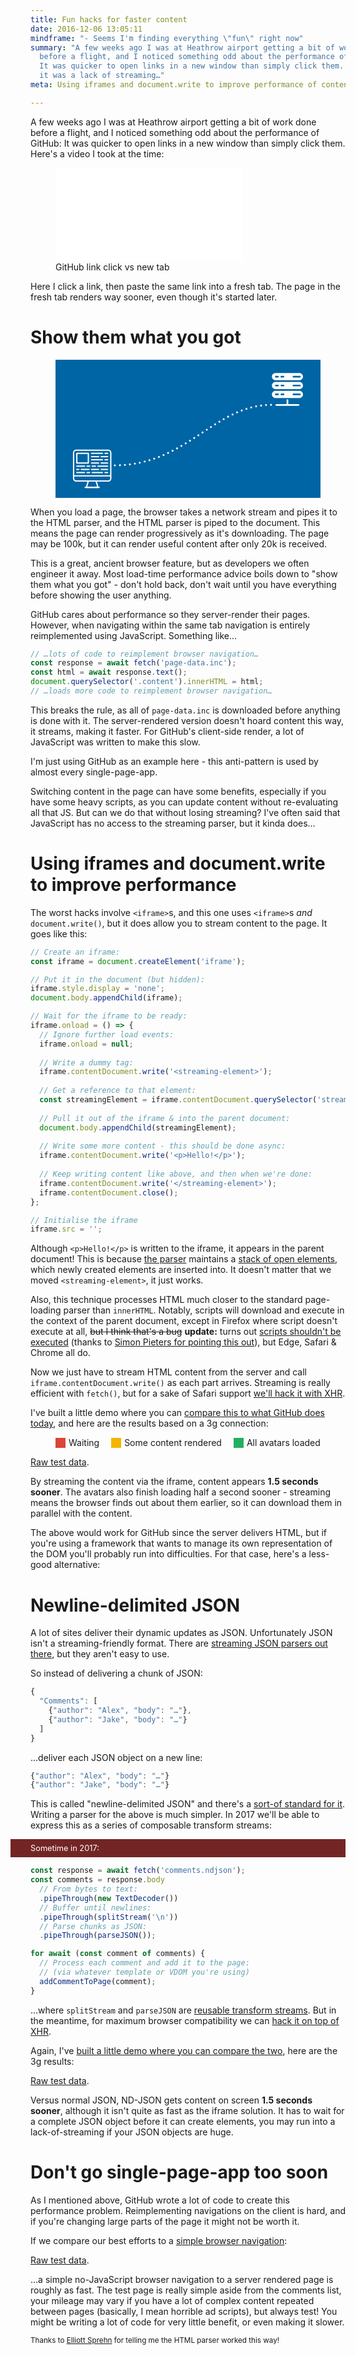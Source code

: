 ```yaml
---
title: Fun hacks for faster content
date: 2016-12-06 13:05:11
mindframe: "- Seems I'm finding everything \"fun\" right now"
summary: "A few weeks ago I was at Heathrow airport getting a bit of work done
  before a flight, and I noticed something odd about the performance of GitHub:
  It was quicker to open links in a new window than simply click them. Turns out
  it was a lack of streaming…"
meta: Using iframes and document.write to improve performance of content loading.

---
```


A few weeks ago I was at Heathrow airport getting a bit of work done before a flight, and I noticed something odd about the performance of GitHub: It was quicker to open links in a new window than simply click them. Here's a video I took at the time:

<figure class="full-figure">
<div class="video"><iframe src="//www.youtube.com/embed/4zG0AZRZD6Q?rel=0&amp;html5=1" frameborder="0" allowfullscreen></iframe></div>
<figcaption>GitHub link click vs new tab</figcaption>
</figure>

Here I click a link, then paste the same link into a fresh tab. The page in the fresh tab renders way sooner, even though it's started later.

# Show them what you got

<style>
  @keyframes connection-line {
    to {
      stroke-dashoffset: 36;
    }
  }

  .animate-diagram .connection-path {
    animation: connection-line 0.5s linear infinite;
  }

  @keyframes page-reveal {
    from {
      transform: translateY(252.70296px) scaleY(0) translateY(-252.70296px);
      animation-timing-function: steps(5);
    }
    50% {
      transform: translateY(252.70296px) scaleY(1) translateY(-252.70296px);
    }
  }

  .animate-diagram .page-loading path {
    animation: page-reveal 4s linear infinite;
  }

  @keyframes page-img-appear {
    from {
      opacity: 0;
      animation-timing-function: steps(1);
    }
    40% {
      opacity: 1;
    }
  }

  .animate-diagram .page-img {
    animation: page-img-appear 4s linear infinite;
  }
</style>

<figure class="full-figure connection-diagram blueprint" style="background-color: #0065a4">
<svg viewBox="0 0 1920 1000">
  <g fill="#fff">
    <path d="M1594 148.6h173c14.5 0 26-11.4 26-26 0-14.5-11.5-26-26-26h-173c-14.5 0-26 11.5-26 26 0 14.6 11.5 26 26 26zm130-32h46.7c3 0 6.2 3 6.2 6s-3.2 6-6.3 6H1724c-3 0-6-3-6-6s3-6 6-6zm-88 0h15.4c3 0 6.2 3 6.2 6s-3 6-6.2 6H1636c-3 0-6-3-6-6s3-6 6-6zm-39.6 0h15.3c3 0 6 3 6 6s-3 6-6 6h-15.3c-3 0-6.2-3-6.2-6s2.3-6 6.2-6zM1767 225h-173c-14.5 0-26 11.6-26 26 0 14.7 11.5 26 26 26h173c14.5 0 26-11.3 26-26 0-14.4-11.5-26-26-26zm-155.3 32.2h-15.3c-3 0-6.2-3-6.2-6s3-6.2 6.2-6.2h15.3c3 0 6 3 6 6 0 3.2-3 6.2-6 6.2zm40.5 0H1637c-3.2 0-6.2-3-6.2-6s3-6.2 6-6.2h15.4c3 0 6 3 6 6 0 3.2-3 6.2-6 6.2zm118.5 0H1724c-3 0-6-3-6-6s3-6.2 6-6.2h46.7c3 0 6.2 3 6.2 6 0 3.2-3.2 6.2-6.3 6.2zM1767 161h-173c-14.5 0-26 11.3-26 26 0 14.4 11.5 26 26 26h173c14.5 0 26-11.6 26-26 0-14.7-11.5-26-26-26zm-155.3 32h-15.3c-3 0-6.2-3-6.2-6 0-3.2 3-6.2 6.2-6.2h15.3c3 0 6 3 6 6 0 4-3 6.2-6 6.2zm40.5 0H1637c-3.2 0-6.2-3-6.2-6 0-3.2 3-6.2 6-6.2h15.4c3 0 6 3 6 6 0 4-3 6.2-6 6.2zm118.5 0H1724c-3 0-6-3-6-6 0-3.2 3-6.2 6-6.2h46.7c3 0 6.2 3 6.2 6 0 4-3.2 6.2-6.3 6.2zM1761.6 321.5h-75v-33.7h-12.2v33.7h-75c-3 0-6 3-6 6 0 3.2 3 6.2 6 6.2h161.4c3 0 6-3 6-6 1-3.2-2.2-6.2-5.2-6.2z"/>
  </g>
  <path class="connection-path" d="M423.7 765.3c538.6-.7 725.8-446.7 1153.7-438.5" fill="none" stroke="#fff" stroke-width="12.1" stroke-dasharray="12.1 24.2"/>
  <g transform="matrix(.68416 0 0 .68416 -214.763 495.975)">
    <path class="page-img" fill="none" stroke="#fff" stroke-width="13.58414" stroke-linecap="round" stroke-linejoin="round" d="M661.7 266.5H539.5v102h122.2z"/>
    <clipPath class="page-loading" id="a">
      <path fill="#fff" d="M518.8 252.7H883v235H519z"/>
    </clipPath>
    <g clip-path="url(#a)" class="page-text" fill="none" stroke="#fff" stroke-width="13.6" stroke-linecap="round" stroke-linejoin="round">
      <path d="M695.7 300.5h74.7M797.6 300.5h68M695.7 334.4H811M838.3 334.4h27.2M695.7 266.5H811M838.3 266.5h27.2M695.7 436.3h74.7M797.6 436.3h68M695.7 368.4h74.7M797.6 368.4h68M702.5 402.4h34M763.6 402.4h102M539.5 402.4H621M648 402.4h27.3M702.5 470.3H811M838.3 470.3h27.2M539.5 470.3H621M648 470.3h27.3M539.5 436.3h20.3M587 436.3h81.5"/>
    </g>
    <path d="M899.4 504.2h-394V259.7c0-15 12.3-27 27.3-27h339.6c15 0 27 12 27 27v244.5zM872.3 558.6H532.7c-15 0-27.2-12.2-27.2-27.2v-27.2h394v27.2c0 15-12.2 27.2-27.2 27.2z" fill="none" stroke="#fff" stroke-width="13.6" stroke-linecap="round" stroke-linejoin="round"/>
    <path fill="none" stroke="#fff" stroke-width="13.58414" stroke-linecap="round" stroke-linejoin="round" d="M641.3 626.5l20.4-68h81.5l20.4 68z"/>
    <path d="M777.2 626.5H627.8" fill="none" stroke="#fff" stroke-width="13.6" stroke-linecap="round" stroke-linejoin="round"/>
  </g>
</svg>
</figure>

<script>
  (function() {
    var diagram = document.querySelector('.connection-diagram');

    if (window.IntersectionObserver) {
      var observer = new IntersectionObserver(function(changes) {
        changes.forEach(function(change) {
          if (change.intersectionRatio) {
            diagram.classList.add('animate-diagram');
            return;
          }
          diagram.classList.remove('animate-diagram');
        });
      }, {});

      observer.observe(diagram);
    }
    else {
      diagram.classList += ' animate-diagram';
    }
  }())
</script>

When you load a page, the browser takes a network stream and pipes it to the HTML parser, and the HTML parser is piped to the document. This means the page can render progressively as it's downloading. The page may be 100k, but it can render useful content after only 20k is received.

This is a great, ancient browser feature, but as developers we often engineer it away. Most load-time performance advice boils down to "show them what you got" - don't hold back, don't wait until you have everything before showing the user anything.

GitHub cares about performance so they server-render their pages. However, when navigating within the same tab navigation is entirely reimplemented using JavaScript. Something like…

```js
// …lots of code to reimplement browser navigation…
const response = await fetch('page-data.inc');
const html = await response.text();
document.querySelector('.content').innerHTML = html;
// …loads more code to reimplement browser navigation…
```

This breaks the rule, as all of `page-data.inc` is downloaded before anything is done with it. The server-rendered version doesn't hoard content this way, it streams, making it faster. For GitHub's client-side render, a lot of JavaScript was written to make this slow.

I'm just using GitHub as an example here - this anti-pattern is used by almost every single-page-app.

Switching content in the page can have some benefits, especially if you have some heavy scripts, as you can update content without re-evaluating all that JS. But can we do that without losing streaming? I've often said that JavaScript has no access to the streaming parser, but it kinda does…

# Using iframes and document.write to improve performance

The worst hacks involve `<iframe>`s, and this one uses `<iframe>`s *and* `document.write()`, but it does allow you to stream content to the page. It goes like this:

```js
// Create an iframe:
const iframe = document.createElement('iframe');

// Put it in the document (but hidden):
iframe.style.display = 'none';
document.body.appendChild(iframe);

// Wait for the iframe to be ready:
iframe.onload = () => {
  // Ignore further load events:
  iframe.onload = null;
  
  // Write a dummy tag:
  iframe.contentDocument.write('<streaming-element>');
  
  // Get a reference to that element:
  const streamingElement = iframe.contentDocument.querySelector('streaming-element');
  
  // Pull it out of the iframe & into the parent document:
  document.body.appendChild(streamingElement);
  
  // Write some more content - this should be done async:
  iframe.contentDocument.write('<p>Hello!</p>');
  
  // Keep writing content like above, and then when we're done:
  iframe.contentDocument.write('</streaming-element>');
  iframe.contentDocument.close();
};

// Initialise the iframe
iframe.src = '';
```

Although `<p>Hello!</p>` is written to the iframe, it appears in the parent document! This is because [the parser](https://html.spec.whatwg.org/multipage/syntax.html#parsing) maintains a [stack of open elements](https://html.spec.whatwg.org/multipage/syntax.html#stack-of-open-elements), which newly created elements are inserted into. It doesn't matter that we moved `<streaming-element>`, it just works.

Also, this technique processes HTML much closer to the standard page-loading parser than `innerHTML`. Notably, scripts will download and execute in the context of the parent document, except in Firefox where script doesn't execute at all, <del>but I think that's a bug</del> **update:** turns out [scripts shouldn't be executed](https://html.spec.whatwg.org/multipage/syntax.html#scripts-that-modify-the-page-as-it-is-being-parsed) (thanks to [Simon Pieters for pointing this out](https://twitter.com/zcorpan/status/806150847184928768)), but Edge, Safari & Chrome all do.

Now we just have to stream HTML content from the server and call `iframe.contentDocument.write()` as each part arrives. Streaming is really efficient with `fetch()`, but for a sake of Safari support [we'll hack it with XHR](https://github.com/jakearchibald/streaming-html/blob/master/streaming-iframe.js).

I've built a little demo where you can [compare this to what GitHub does today](https://jakearchibald.github.io/streaming-html/), and here are the results based on a 3g connection:

<style>
  .timing-graph .scale {
    position: relative;
    height: 33px;
    border-bottom: 1px solid rgba(0, 0, 0, 0.5);
  }
  .timing-graph .scale::after {
    content: '';
    top: 100%;
    height: 1px;
    background: linear-gradient(to right, rgba(0,0,0,0.5), rgba(0,0,0,0));
    left: 100%;
    position: absolute;
  }
  .timing-graph .scale > div {
    position: absolute;
    bottom: 0;
    left: 0;
  }
  .timing-graph .scale > div::after {
    display: block;
    content: '';
    width: 1px;
    height: 10px;
    background: #000;
  }
  .timing-graph .scale > div:last-child::after {
    margin-left: -1px;
  }
  .timing-graph .scale .label {
    position: absolute;
    left: 0;
    top: -27px;
    transform: translateX(-50%);
  }
  .timing-graph .result {
    height: 2.4rem;
    position: relative;
    display: flex;
    margin: 6px 0;
    color: #fff;
  }
  .timing-graph .result .title {
    position: absolute;
    top: 0;
    left: 0;
    bottom: 0;
    right: 0;
    display: flex;
    align-items: center;
    font: normal 1.2rem/1 sans-serif;
    margin: 0 10px;
    text-shadow: 0 1.3px 1.4px rgba(0,0,0,0.6);
  }

  .timing-graph .results {
    margin: 0;
    padding: 0;
  }

  .timing-graph .result .white-time,
  .timing-graph .result .shell-time {
    height: 100%;
  }

  .timing-graph .result,
  .results-key .content::before {
    background: #21AF63;
  }

  .timing-graph .result .white-time,
  .results-key .nothing::before {
    background: #DB4437;
  }

  .timing-graph .result .shell-time,
  .results-key .header::before {
    background: #F4B401;
  }

  .timing-graph .result::after {
    content: '';
    position: absolute;
    left: 85%;
    top: 0;
    bottom: 0;
    background: linear-gradient(to right, #21AF63, #fff);
  }

  .timing-graph .non-visual {
    position: absolute;
    width: 0;
    height: 0;
    opacity: 0;
    overflow: hidden;
  }

  .results-key {
    display: flex;
    flex-flow: row wrap;
    justify-content: center;
  }

  .results-key > div {
    display: flex;
    align-items: center;
    margin: 0 0.6rem;
  }

  .results-key > div::before {
    content: '';
    display: block;
    width: 1rem;
    height: 1rem;
    margin-right: 0.3rem;
  }

  .timing-graph .scale::after,
  .timing-graph .result::after {
    right: -20px;
    right: -20px;
  }

  @media (min-width: 530px) {
    .timing-graph .scale::after,
    .timing-graph .result::after {
      right: -32px;
      right: -32px;
    }
  }
</style>

<div class="results-key" aria-hidden="true">
  <div class="nothing">Waiting</div>
  <div class="header">Some content rendered</div>
  <div class="content">All avatars loaded</div>
</div>
<div class="results-streaming-iframe"></div>

<script>
  function TimingGraph(size, majorTick, minorTick) {
    this.container = document.createElement('div');
    this.container.className = 'timing-graph';
    this.container.innerHTML = '<div class="scale" aria-hidden="true"></div><ul class="results"></ul>';
    this.size = size;
    this.results = this.container.querySelector('.results');

    var scale = this.container.querySelector('.scale');

    for (var i = 0; i <= size; i += minorTick) {
      var el = document.createElement('div');

      if (!(i % majorTick)) {
        el.innerHTML = '<div class="label">' + (i/1000) + 's' + '</div>';
        el.classList.add('major');
      }

      el.style.left = (i/size) * 100 + '%';
      scale.appendChild(el);
    }
  }

  TimingGraph.prototype.addResult = function(title, shellTime, contentTime) {
    var result = document.createElement('li');
    result.className = 'result';
    result.innerHTML =
      '<span class="white-time"></span>' +
      '<span class="shell-time"></span>' +
      '<span class="title"></span>';

    var titleEl = result.querySelector('.title');
    var whiteTimeEl = result.querySelector('.white-time');
    var shellTimeEl = result.querySelector('.shell-time');

    titleEl.innerHTML = title + '<span class="non-visual">: ' + (shellTime / 1000) + ' seconds until some content rendered, ' + (contentTime / 1000) + ' seconds until all avatars have loaded</span>';
    whiteTimeEl.style.width = (shellTime/this.size) * 100 + '%';
    shellTimeEl.style.width = ((contentTime - shellTime)/this.size) * 100 + '%';

    this.results.appendChild(result);
  };

  (function() {
    var graph = new TimingGraph(3500, 1000, 500);
    document.querySelector('.results-streaming-iframe').appendChild(graph.container);
    graph.addResult('XHR + innerHTML', 2000, 3200);
    graph.addResult('Streaming iframe hack', 500, 2500);
  }());
</script>

[Raw test data](https://www.webpagetest.org/video/compare.php?tests=161206_N2_FJG-r,161206_JP_FPV-r:5-c:0).

By streaming the content via the iframe, content appears **1.5 seconds sooner**. The avatars also finish loading half a second sooner - streaming means the browser finds out about them earlier, so it can download them in parallel with the content.

The above would work for GitHub since the server delivers HTML, but if you're using a framework that wants to manage its own representation of the DOM you'll probably run into difficulties. For that case, here's a less-good alternative:

# Newline-delimited JSON

A lot of sites deliver their dynamic updates as JSON. Unfortunately JSON isn't a streaming-friendly format. There are [streaming JSON parsers out there](https://github.com/creationix/jsonparse), but they aren't easy to use.

So instead of delivering a chunk of JSON:

```js
{
  "Comments": [
    {"author": "Alex", "body": "…"},
    {"author": "Jake", "body": "…"}
  ]
}
```

…deliver each JSON object on a new line:

```js
{"author": "Alex", "body": "…"}
{"author": "Jake", "body": "…"}
```

This is called "newline-delimited JSON" and there's a [sort-of standard for it](http://specs.okfnlabs.org/ndjson/). Writing a parser for the above is much simpler. In 2017 we'll be able to express this as a series of composable transform streams:

<style>
  .hypothetical-code {
    background: #732525;
    color: #fff;
    font-size: 0.8rem;

    margin: 1em -20px 0;
    padding: 7px 20px;
  }

  @media screen and (min-width: 530px) {
    .hypothetical-code {
      margin-left: -32px;
      margin-right: 0;
      padding-left: 32px;
      padding-right: 0;
    }
  }

  .hypothetical-code + .codehilite {
    margin-top: 0;
  }
</style>

<p class="hypothetical-code">Sometime in 2017:</p>

```js
const response = await fetch('comments.ndjson');
const comments = response.body
  // From bytes to text:
  .pipeThrough(new TextDecoder())
  // Buffer until newlines:
  .pipeThrough(splitStream('\n'))
  // Parse chunks as JSON:
  .pipeThrough(parseJSON());

for await (const comment of comments) {
  // Process each comment and add it to the page:
  // (via whatever template or VDOM you're using)
  addCommentToPage(comment);
}
```

…where `splitStream` and `parseJSON` are [reusable transform streams](https://gist.github.com/jakearchibald/c2052ef298459355963b8cfb79c71d1c). But in the meantime, for maximum browser compatibility we can [hack it on top of XHR](https://github.com/jakearchibald/streaming-html/blob/master/xhr-ndjson.js). 

Again, I've [built a little demo where you can compare the two](https://jakearchibald.github.io/streaming-html/), here are the 3g results:

<div class="results-ndjson"></div>

<script>
  (function() {
    var graph = new TimingGraph(3500, 1000, 500);
    document.querySelector('.results-ndjson').appendChild(graph.container);
    graph.addResult('XHR + innerHTML', 2000, 3200);
    graph.addResult('Streaming iframe hack', 500, 2500);
    graph.addResult('XHR + JSON', 2100, 3200);
    graph.addResult('XHR + ND-JSON', 600, 2500);
  }());
</script>

[Raw test data](https://www.webpagetest.org/video/compare.php?tests=161206_X9_FNG-r,161206_V7_FPJ-r:1-c:0).

Versus normal JSON, ND-JSON gets content on screen **1.5 seconds sooner**, although it isn't quite as fast as the iframe solution. It has to wait for a complete JSON object before it can create elements, you may run into a lack-of-streaming if your JSON objects are huge.

# Don't go single-page-app too soon

As I mentioned above, GitHub wrote a lot of code to create this performance problem. Reimplementing navigations on the client is hard, and if you're changing large parts of the page it might not be worth it.

If we compare our best efforts to a [simple browser navigation](https://jakearchibald.github.io/streaming-html/):

<div class="results-navigation"></div>

<script>
  (function() {
    var graph = new TimingGraph(3500, 1000, 500);
    document.querySelector('.results-navigation').appendChild(graph.container);
    graph.addResult('Streaming iframe hack', 500, 2500);
    graph.addResult('XHR + ND-JSON', 600, 2500);
    graph.addResult('Normal server render', 600, 2500);
  }());
</script>

[Raw test data](https://www.webpagetest.org/video/compare.php?tests=161206_JP_FPV-r,161206_V7_FPJ-r,161206_8Y_FN3-r:8-c:0).

…a simple no-JavaScript browser navigation to a server rendered page is roughly as fast. The test page is really simple aside from the comments list, your mileage may vary if you have a lot of complex content repeated between pages (basically, I mean horrible ad scripts), but always test! You might be writing a lot of code for very little benefit, or even making it slower.

<small>Thanks to [Elliott Sprehn](https://twitter.com/ElliottZ?s=09) for telling me the HTML parser worked this way!</small>